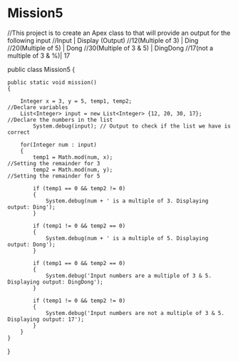 # Mission5
//This project is to create an Apex class to that will provide an output for the following input
//Input                      | Display (Output)
//12(Multiple of 3)          | Ding
//20(Multiple of 5)          | Dong
//30(Multiple of 3 & 5)      | DingDong
//17(not a multiple of 3 & %)| 17

public class Mission5 
{

    public static void mission() 
    {
        
        Integer x = 3, y = 5, temp1, temp2;                         //Declare variables
        List<Integer> input = new List<Integer> {12, 20, 30, 17};   //Declare the numbers in the list
        	System.debug(input); // Output to check if the list we have is correct
        
        for(Integer num : input) 
        {
            temp1 = Math.mod(num, x);                               //Setting the remainder for 3
            temp2 = Math.mod(num, y);                               //Setting the remainder for 5
            
            if (temp1 == 0 && temp2 != 0) 
            {
                System.debug(num + ' is a multiple of 3. Displaying output: Ding');
            }
            
            if (temp1 != 0 && temp2 == 0) 
            {
                System.debug(num + ' is a multiple of 5. Displaying output: Dong');
            }
            
            if (temp1 == 0 && temp2 == 0) 
            {
                System.debug('Input numbers are a multiple of 3 & 5. Displaying output: DingDong');
            } 
            
            if (temp1 != 0 && temp2 != 0) 
            {
                System.debug('Input numbers are not a multiple of 3 & 5. Displaying output: 17');
            } 
        }
    }
}
